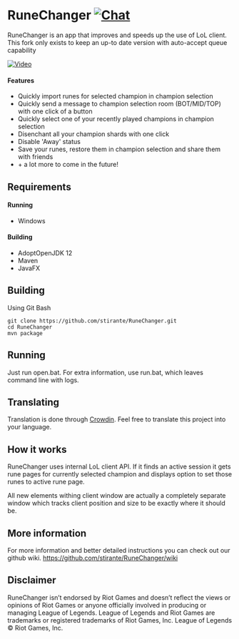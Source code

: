 # RuneChanger [![Chat](https://img.shields.io/discord/593147882496851978.svg?label=&logo=discord&logoColor=ffffff&color=7389D8&labelColor=6A7EC2)](https://discord.gg/9tEsjhj)

RuneChanger is an app that improves and speeds up the use of LoL client.
This fork only exists to keep an up-to date version with auto-accept queue capability

[![Video](https://upload.wikimedia.org/wikipedia/commons/thumb/e/e1/YouTube_play_buttom_icon_%282013-2017%29.svg/200px-YouTube_play_buttom_icon_%282013-2017%29.svg.png)](https://www.youtube.com/watch?v=ScsoHfm1vgE)

#### Features
* Quickly import runes for selected champion in champion selection
* Quickly send a message to champion selection room (BOT/MID/TOP) with one click of a button
* Quickly select one of your recently played champions in champion selection
* Disenchant all your champion shards with one click
* Disable 'Away' status
* Save your runes, restore them in champion selection and share them with friends
* \+ a lot more to come in the future! 

## Requirements
#### Running
* Windows
#### Building
* AdoptOpenJDK 12
* Maven
* JavaFX

## Building

Using Git Bash
```
git clone https://github.com/stirante/RuneChanger.git
cd RuneChanger
mvn package
```

## Running
Just run open.bat.
For extra information, use run.bat, which leaves command line with logs.

## Translating
Translation is done through [Crowdin](https://crowdin.com/project/runechanger). Feel free to translate this project into your language.

## How it works
RuneChanger uses internal LoL client API. If it finds an active session it gets rune pages for currently selected champion and displays option to set those runes to active rune page.

All new elements withing client window are actually a completely separate window which tracks client position and size to be exactly where it should be.

## More information
For more information and better detailed instructions you can check out our github wiki.
https://github.com/stirante/RuneChanger/wiki

## Disclaimer

RuneChanger isn’t endorsed by Riot Games and doesn’t reflect the views or opinions of Riot Games or anyone officially involved in producing or managing League of Legends. League of Legends and Riot Games are trademarks or registered trademarks of Riot Games, Inc. League of Legends © Riot Games, Inc.